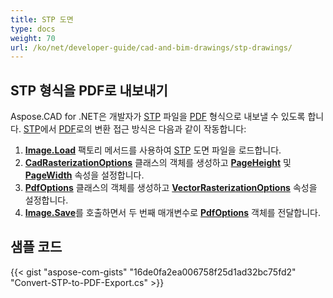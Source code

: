 ```yaml
---
title: STP 도면
type: docs
weight: 70
url: /ko/net/developer-guide/cad-and-bim-drawings/stp-drawings/
---
```


## **STP 형식을 PDF로 내보내기**

Aspose.CAD for .NET은 개발자가 [STP](https://docs.fileformat.com/3d/stp/) 파일을 [PDF](https://docs.fileformat.com/pdf/) 형식으로 내보낼 수 있도록 합니다. [STP](https://docs.fileformat.com/3d/stp/)에서 [PDF](https://docs.fileformat.com/pdf/)로의 변환 접근 방식은 다음과 같이 작동합니다:

1. [**Image.Load**](https://reference.aspose.com/cad/net/aspose.cad.image/load/methods/2) 팩토리 메서드를 사용하여 [STP](https://docs.fileformat.com/3d/stp/) 도면 파일을 로드합니다.
2. [**CadRasterizationOptions**](https://reference.aspose.com/cad/net/aspose.cad.imageoptions/cadrasterizationoptions) 클래스의 객체를 생성하고 [**PageHeight**](https://reference.aspose.com/cad/net/aspose.cad.imageoptions/vectorrasterizationoptions/properties/pageheight) 및 [**PageWidth**](https://reference.aspose.com/cad/net/aspose.cad.imageoptions/vectorrasterizationoptions/properties/pagewidth) 속성을 설정합니다.
3. [**PdfOptions**](https://reference.aspose.com/cad/net/aspose.cad.imageoptions/pdfoptions) 클래스의 객체를 생성하고 [**VectorRasterizationOptions**](https://reference.aspose.com/cad/net/aspose.cad.imageoptions/vectorrasterizationoptions) 속성을 설정합니다.
4. [**Image.Save**](https://reference.aspose.com/cad/net/aspose.cad/image/methods/save/index)를 호출하면서 두 번째 매개변수로 [**PdfOptions**](https://reference.aspose.com/cad/net/aspose.cad.imageoptions/pdfoptions) 객체를 전달합니다.

## 샘플 코드

{{< gist "aspose-com-gists" "16de0fa2ea006758f25d1ad32bc75fd2" "Convert-STP-to-PDF-Export.cs" >}}
